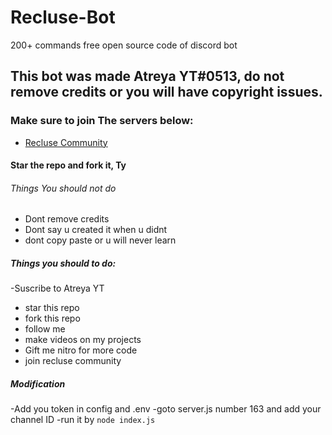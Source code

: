 # Recluse-Bot
200+ commands free open source code of discord bot

## This bot was made Atreya YT#0513, do not remove credits or you will have copyright issues.
### Make sure to join The servers below:
- [Recluse Community](https://discord.gg/gU7XAxTpX5)

#### Star the repo and fork it, Ty
###### Things You should not do
- Dont remove credits
- Dont say u created it when u didnt
- dont copy paste or u will never learn
##### Things you should to do:
-Suscribe to Atreya YT
- star this repo
- fork this repo
- follow me
- make videos on my projects
- Gift me nitro for more code
- join recluse community


##### Modification 
-Add you token in config and .env
-goto server.js number 163 and add your channel ID
-run it by `node index.js` 
